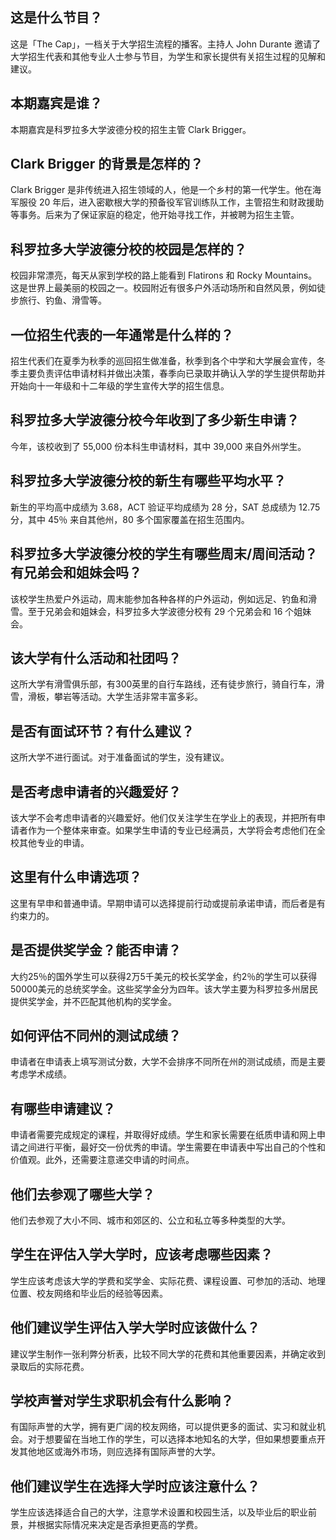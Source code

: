 
## 这是什么节目？ 
这是「The Cap」，一档关于大学招生流程的播客。主持人 John Durante 邀请了大学招生代表和其他专业人士参与节目，为学生和家长提供有关招生过程的见解和建议。


## 本期嘉宾是谁？ 
本期嘉宾是科罗拉多大学波德分校的招生主管 Clark Brigger。


## Clark Brigger 的背景是怎样的？ 
Clark Brigger 是非传统进入招生领域的人，他是一个乡村的第一代学生。他在海军服役 20 年后，进入密歇根大学的预备役军官训练队工作，主管招生和财政援助等事务。后来为了保证家庭的稳定，他开始寻找工作，并被聘为招生主管。


## 科罗拉多大学波德分校的校园是怎样的？ 
校园非常漂亮，每天从家到学校的路上能看到 Flatirons 和 Rocky Mountains。这是世界上最美丽的校园之一。校园附近有很多户外活动场所和自然风景，例如徒步旅行、钓鱼、滑雪等。


## 一位招生代表的一年通常是什么样的？ 
招生代表们在夏季为秋季的巡回招生做准备，秋季到各个中学和大学展会宣传，冬季主要负责评估申请材料并做出决策，春季向已录取并确认入学的学生提供帮助并开始向十一年级和十二年级的学生宣传大学的招生信息。


## 科罗拉多大学波德分校今年收到了多少新生申请？ 
今年，该校收到了 55,000 份本科生申请材料，其中 39,000 来自外州学生。


## 科罗拉多大学波德分校的新生有哪些平均水平？ 
新生的平均高中成绩为 3.68，ACT 验证平均成绩为 28 分，SAT 总成绩为 12.75 分，其中 45％ 来自其他州，80 多个国家覆盖在招生范围内。


## 科罗拉多大学波德分校的学生有哪些周末/周间活动？有兄弟会和姐妹会吗？ 
该校学生热爱户外运动，周末能参加各种各样的户外运动，例如远足、钓鱼和滑雪。至于兄弟会和姐妹会，科罗拉多大学波德分校有 29 个兄弟会和 16 个姐妹会。


## 该大学有什么活动和社团吗？

这所大学有滑雪俱乐部，有300英里的自行车路线，还有徒步旅行，骑自行车，滑雪，滑板，攀岩等活动。大学生活非常丰富多彩。

## 是否有面试环节？有什么建议？

这所大学不进行面试。对于准备面试的学生，没有建议。

## 是否考虑申请者的兴趣爱好？

该大学不会考虑申请者的兴趣爱好。他们仅关注学生在学业上的表现，并把所有申请者作为一个整体来审查。如果学生申请的专业已经满员，大学将会考虑他们在全校其他专业的申请。

## 这里有什么申请选项？

这里有早申和普通申请。早期申请可以选择提前行动或提前承诺申请，而后者是有约束力的。

## 是否提供奖学金？能否申请？

大约25％的国外学生可以获得2万5千美元的校长奖学金，约2％的学生可以获得50000美元的总统奖学金。这些奖学金分为四年。该大学主要为科罗拉多州居民提供奖学金，并不匹配其他机构的奖学金。

## 如何评估不同州的测试成绩？

申请者在申请表上填写测试分数，大学不会排序不同所在州的测试成绩，而是主要考虑学术成绩。

## 有哪些申请建议？

申请者需要完成规定的课程，并取得好成绩。学生和家长需要在纸质申请和网上申请之间进行平衡，最好交一份优秀的申请。学生需要在申请表中写出自己的个性和价值观。此外，还需要注意递交申请的时间点。


## 他们去参观了哪些大学？

他们去参观了大小不同、城市和郊区的、公立和私立等多种类型的大学。


## 学生在评估入学大学时，应该考虑哪些因素？

学生应该考虑该大学的学费和奖学金、实际花费、课程设置、可参加的活动、地理位置、校友网络和毕业后的经验等因素。


## 他们建议学生评估入学大学时应该做什么？

建议学生制作一张利弊分析表，比较不同大学的花费和其他重要因素，并确定收到录取后的实际花费。


## 学校声誉对学生求职机会有什么影响？

有国际声誉的大学，拥有更广阔的校友网络，可以提供更多的面试、实习和就业机会。对于想要留在当地工作的学生，可以选择本地知名的大学，但如果想要重点开发其他地区或海外市场，则应选择有国际声誉的大学。


## 他们建议学生在选择大学时应该注意什么？

学生应该选择适合自己的大学，注意学术设置和校园生活，以及毕业后的职业前景，并根据实际情况来决定是否承担更高的学费。


